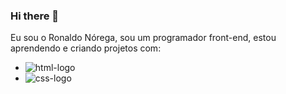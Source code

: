 ### Hi there 👋

Eu sou o Ronaldo Nórega, sou um programador front-end, estou aprendendo e criando projetos com:<br>
- <img src="https://img.shields.io/badge/HTML5-E34F26?style=for-the-badge&logo=html5&logoColor=white" alt="html-logo"><br>
- <img src="https://img.shields.io/badge/CSS3-1572B6?style=for-the-badge&logo=css3&logoColor=white" alt="css-logo"><br>

